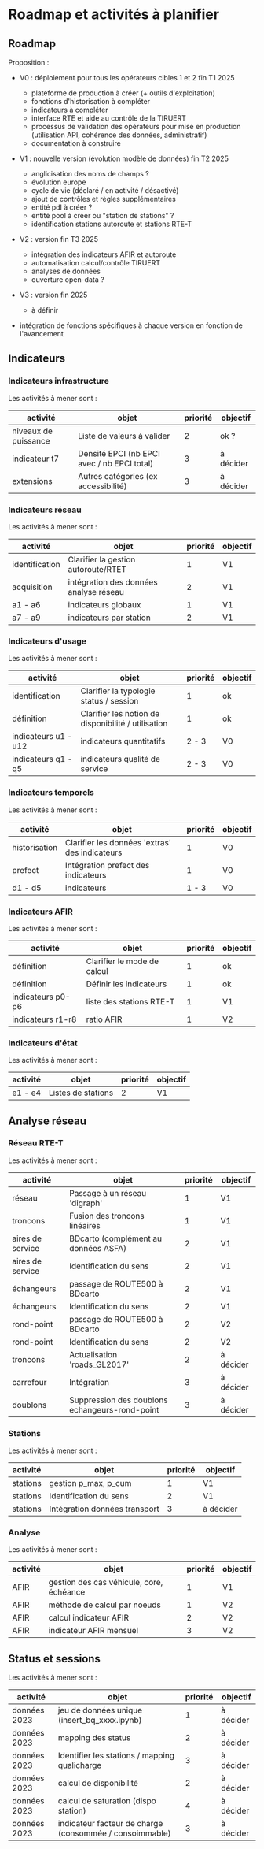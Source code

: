 # Roadmap et activités à planifier

## Roadmap

Proposition :

- V0 : déploiement pour tous les opérateurs cibles 1 et 2 fin T1 2025
  - plateforme de production à créer (+ outils d'exploitation)
  - fonctions d'historisation à compléter
  - indicateurs à compléter
  - interface RTE et aide au contrôle de la TIRUERT
  - processus de validation des opérateurs pour mise en production (utilisation API, cohérence des données, administratif)
  - documentation à construire

- V1 : nouvelle version (évolution modèle de données) fin T2 2025
  - anglicisation des noms de champs ?
  - évolution europe
  - cycle de vie (déclaré / en activité / désactivé)
  - ajout de contrôles et règles supplémentaires
  - entité pdl à créer ?
  - entité pool à créer ou "station de stations" ?
  - identification stations autoroute et stations RTE-T

- V2 : version fin T3 2025
  - intégration des indicateurs AFIR et autoroute
  - automatisation calcul/contrôle TIRUERT
  - analyses de données
  - ouverture open-data ?

- V3 : version fin 2025
  - à définir

- intégration de fonctions spécifiques à chaque version en fonction de l'avancement

## Indicateurs

### Indicateurs infrastructure

Les activités à mener sont :

| activité             | objet                                       | priorité | objectif  |
| -------------------- | ------------------------------------------- | -------- | --------- |
| niveaux de puissance | Liste de valeurs à valider                  | 2        | ok ?      |
| indicateur t7        | Densité EPCI (nb EPCI avec / nb EPCI total) | 3        | à décider |
| extensions           | Autres catégories (ex accessibilité)        | 3        | à décider |

### Indicateurs réseau

Les activités à mener sont :

| activité       | objet                                  | priorité | objectif |
| -------------- | -------------------------------------- | -------- | -------- |
| identification | Clarifier la gestion autoroute/RTET    | 1        | V1       |
| acquisition    | intégration des données analyse réseau | 2        | V1       |
| a1 - a6        | indicateurs globaux                    | 1        | V1       |
| a7 - a9        | indicateurs par station                | 2        | V1       |

### Indicateurs d'usage

Les activités à mener sont :

| activité             | objet                                               | priorité | objectif |
| -------------------- | --------------------------------------------------- | -------- | -------- |
| identification       | Clarifier la typologie status / session             | 1        | ok       |
| définition           | Clarifier les notion de disponibilité / utilisation | 1        | ok       |
| indicateurs u1 - u12 | indicateurs quantitatifs                            | 2 - 3    | V0       |
| indicateurs q1 - q5  | indicateurs qualité de service                      | 2 - 3    | V0       |

### Indicateurs temporels

Les activités à mener sont :

| activité      | objet                                          | priorité | objectif  |
| ------------- | ---------------------------------------------- | -------- | --------- |
| historisation | Clarifier les données 'extras' des indicateurs | 1        | V0 |
| prefect       | Intégration prefect des indicateurs            | 1        | V0        |
| d1 - d5       | indicateurs                                    | 1 - 3    | V0        |

### Indicateurs AFIR

Les activités à mener sont :

| activité          | objet                       | priorité | objectif |
| ----------------- | --------------------------- | -------- | -------- |
| définition        | Clarifier le mode de calcul | 1        | ok       |
| définition        | Définir les indicateurs     | 1        | ok       |
| indicateurs p0-p6 | liste des stations RTE-T    | 1        | V1       |
| indicateurs r1-r8 | ratio AFIR                  | 1        | V2       |

### Indicateurs d'état

Les activités à mener sont :

| activité | objet              | priorité | objectif |
| -------- | ------------------ | -------- | -------- |
| e1 - e4  | Listes de stations | 2        | V1       |

## Analyse réseau

### Réseau RTE-T

Les activités à mener sont :

| activité         | objet                                          | priorité | objectif  |
| ---------------- | ---------------------------------------------- | -------- | --------- |
| réseau           | Passage à un réseau 'digraph'                  | 1        | V1        |
| troncons         | Fusion des troncons linéaires                  | 1        | V1        |
| aires de service | BDcarto (complément au données ASFA)           | 2        | V1        |
| aires de service | Identification du sens                         | 2        | V1        |
| échangeurs       | passage de ROUTE500 à BDcarto                  | 2        | V1        |
| échangeurs       | Identification du sens                         | 2        | V1        |
| rond-point       | passage de ROUTE500 à BDcarto                  | 2        | V2        |
| rond-point       | Identification du sens                         | 2        | V2        |
| troncons         | Actualisation 'roads_GL2017'                   | 2        | à décider |
| carrefour        | Intégration                                    | 3        | à décider |
| doublons         | Suppression des doublons echangeurs-rond-point | 3        | à décider |

### Stations

Les activités à mener sont :

| activité | objet                         | priorité | objectif  |
| -------- | ----------------------------- | -------- | --------- |
| stations | gestion p_max, p_cum          | 1        | V1        |
| stations | Identification du sens        | 2        | V1        |
| stations | Intégration données transport | 3        | à décider |

### Analyse

Les activités à mener sont :

| activité | objet                                    | priorité | objectif |
| -------- | ---------------------------------------- | -------- | -------- |
| AFIR     | gestion des cas véhicule, core, échéance | 1        | V1       |
| AFIR     | méthode de calcul par noeuds             | 1        | V2       |
| AFIR     | calcul indicateur AFIR                   | 2        | V2       |
| AFIR     | indicateur AFIR mensuel                  | 3        | V2       |

## Status et sessions

Les activités à mener sont :

| activité     | objet                                                   | priorité | objectif  |
| ------------ | ------------------------------------------------------- | -------- | --------- |
| données 2023 | jeu de données unique (insert_bq_xxxx.ipynb)            | 1        | à décider |
| données 2023 | mapping des status                                      | 2        | à décider |
| données 2023 | Identifier les stations / mapping qualicharge           | 3        | à décider |
| données 2023 | calcul de disponibilité                                 | 2        | à décider |
| données 2023 | calcul de saturation (dispo station)                    | 4        | à décider |
| données 2023 | indicateur facteur de charge (consommée / consoimmable) | 3        | à décider |
